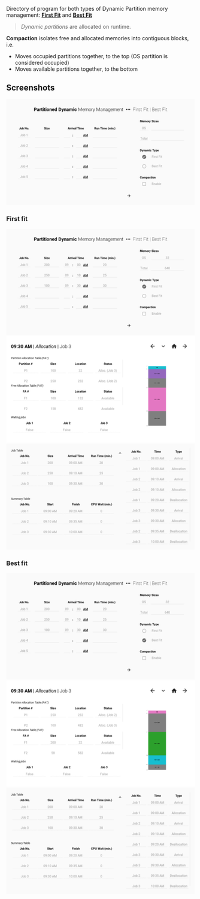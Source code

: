 Directory of program for both types of Dynamic Partition memory management: **[First Fit](#first-fit)** and **[Best Fit](#best-fit)**

> _Dynamic partitions_ are allocated on runtime.

**Compaction** isolates free and allocated memories into contiguous blocks, i.e.

- Moves occupied partitions together, to the top (OS partition is considered occupied)
- Moves available partitions together, to the bottom

## Screenshots

![Program main screen](./graphics/00-main.png)

### First fit

![Sample inputs for "first fit" dynamic partition memory](./graphics/03-main.png)
![Sample results for "first fit" dynamic partition memory](./graphics/03-results.png)
![Sample summary screen for "first fit" dynamic partition memory](./graphics/03-summary.png)

### Best fit

![Sample inputs for "best fit" dynamic partition memory](./graphics/04-main.png)
![Sample results for "best fit" dynamic partition memory](./graphics/04-results.png)
![Sample summary screen for "best fit" dynamic partition memory](./graphics/04-summary.png)
